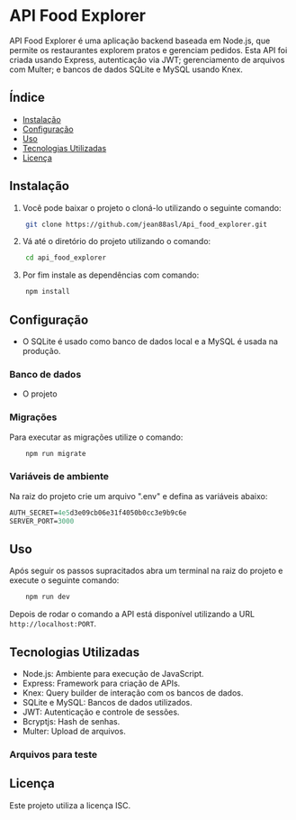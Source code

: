 # API Food Explorer

API Food Explorer é uma aplicação backend baseada em Node.js, que permite os restaurantes explorem pratos e gerenciam pedidos. Esta API foi criada usando Express, autenticação via JWT; gerenciamento de arquivos com Multer; e bancos de dados SQLite e MySQL usando Knex.

## Índice

- [Instalação](#instalação)
- [Configuração](#configuração)
- [Uso](#uso)
- [Tecnologias Utilizadas](#tecnologias-utilizadas)
- [Licença](#licença)


## Instalação

1. Você pode baixar o projeto o cloná-lo utilizando o seguinte comando:

```bash
    git clone https://github.com/jean88asl/Api_food_explorer.git
```

2. Vá até o diretório do projeto utilizando o comando:

```bash
    cd api_food_explorer
```

3. Por fim instale as dependências com comando:

```bash
    npm install
```

## Configuração

- O SQLite é usado como banco de dados local e a MySQL é usada na produção.

### Banco de dados

- O projeto 

### Migrações

Para executar as migrações utilize o comando:

```bash
    npm run migrate
```

### Variáveis de ambiente

Na raiz do projeto crie um arquivo ".env" e defina as variáveis abaixo:

 ```cl
AUTH_SECRET=4e5d3e09cb06e31f4050b0cc3e9b9c6e
SERVER_PORT=3000
```

## Uso

Após seguir os passos supracitados abra um terminal na raiz do projeto e execute o seguinte comando:

```bash
    npm run dev
```

Depois de rodar o comando a API está disponível utilizando a URL `http://localhost:PORT`.

## Tecnologias Utilizadas

- Node.js: Ambiente para execução de JavaScript.
- Express: Framework para criação de APIs.
- Knex: Query builder de interação com os bancos de dados.
- SQLite e MySQL: Bancos de dados utilizados.
- JWT: Autenticação e controle de sessões.
- Bcryptjs: Hash de senhas.
- Multer: Upload de arquivos.

### Arquivos para teste

## Licença

Este projeto utiliza a licença ISC.
